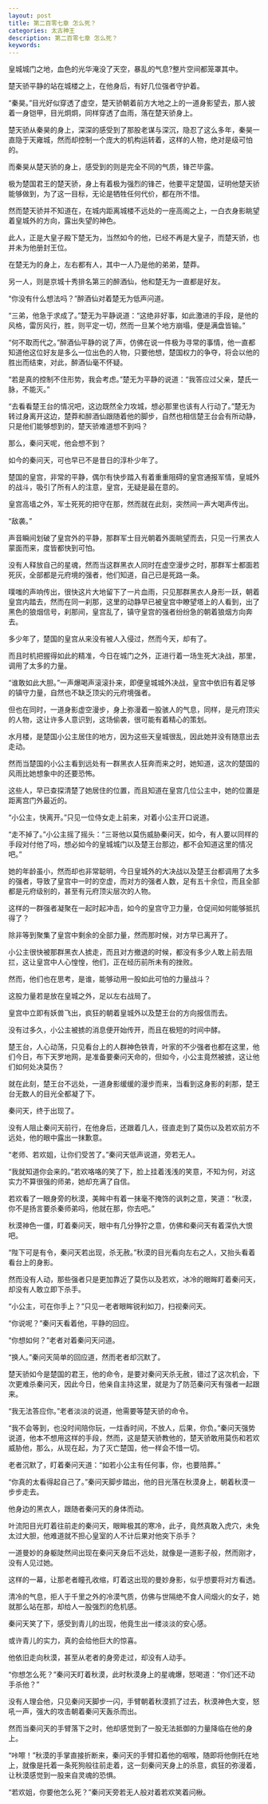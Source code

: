 ```yaml
---
layout: post
title: 第二百零七章 怎么死？
categories: 太古神王
description: 第二百零七章 怎么死？
keywords:
---
```


皇城城门之地，血色的光华淹没了天空，暴乱的气息?整片空间都笼罩其中。

楚天骄平静的站在城楼之上，在他身后，有好几位强者守护着。

“秦昊。”目光好似穿透了虚空，楚天骄朝着前方大地之上的一道身影望去，那人披着一身铠甲，目光炯炯，同样穿透了血雨，落在楚天骄身上。

楚天骄从秦昊的身上，深深的感受到了那股老谋与深沉，隐忍了这么多年，秦昊一直隐于天雍城，然而却控制一个庞大的机构运转着，这样的人物，绝对是级可怕的。

而秦昊从楚天骄的身上，感受到的则是完全不同的气质，锋芒毕露。

极为楚国君王的楚天骄，身上有着极为强烈的锋芒，他要平定楚国，证明他楚天骄能够做到，为了这一目标，无论是牺牲任何代价，都在所不惜。

然而楚天骄并不知道在，在城内距离城楼不远处的一座高阁之上，一白衣身影眺望着皇城外的方向，露出失望的神色。

此人，正是大皇子殿下楚无为，当然如今的他，已经不再是大皇子，而楚天骄，也并未为他册封王位。

在楚无为的身上，左右都有人，其中一人乃是他的弟弟，楚莽。

另一人，则是京城十秀排名第三的醉酒仙，他和楚无为一直都是好友。

“你没有什么想法吗？”醉酒仙对着楚无为低声问道。

“三弟，他急于求成了。”楚无为平静说道：“这绝非好事，如此激进的手段，是他的风格，雷厉风行，胜，则平定一切，然而一旦某个地方崩塌，便是满盘皆输。”

“何不取而代之。”醉酒仙平静的说了声，仿佛在说一件极为寻常的事情，他一直都知道他这位好友是多么一位出色的人物，只要他想，楚国权力的争夺，将会以他的胜出而结束，对此，醉酒仙毫不怀疑。

“若是真的控制不住形势，我会考虑。”楚无为平静的说道：“我答应过父亲，楚氏一脉，不能灭。”

“去看看楚王台的情况吧，这边既然全力攻城，想必那里也该有人行动了。”楚无为转过身离开这边，楚莽和醉酒仙跟随着他的脚步，自然也相信楚王台会有所动静，只是他们能够想到的，楚天骄难道想不到吗？

那么，秦问天呢，他会想不到？

如今的秦问天，可也早已不是昔日的淳朴少年了。

楚国的皇宫，非常的平静，偶尔有快步踏入有着重重阻碍的皇宫通报军情，皇城外的战斗，吸引了所有人的注意，皇宫，无疑是最在意的。

皇宫高墙之外，军士死死的把守在那，然而就在此刻，突然间一声大喝声传出。

“敌袭。”

声音瞬间划破了皇宫外的平静，那群军士目光朝着外面眺望而去，只见一行黑衣人蒙面而来，度皆都快到可怕。

没有人释放自己的星魂，然而当这群黑衣人同时在虚空漫步之时，那群军士都面若死灰，全部都是元府境的强者，他们知道，自己已是死路一条。

噗嗤的声响传出，很快这片大地留下了一片血雨，只见那群黑衣人身形一跃，朝着皇宫内踏去，然而在同一刹那，这里的动静早已被皇宫中瞭望塔上的人看到，出了黑色的狼烟信号，刹那间，皇宫乱了，镇守皇宫的强者纷纷急的朝着狼烟方向奔去。

多少年了，楚国的皇宫从来没有被人入侵过，然而今天，却有了。

而且时机把握得如此的精准，今日在城门之外，正进行着一场生死大决战，那里，调用了太多的力量。

“谁敢如此大胆。”一声爆喝声滚滚扑来，即便皇城城外决战，皇宫中依旧有着足够的镇守力量，自然也不缺乏顶尖的元府境强者。

但也在同时，一道身影虚空漫步，身上弥漫着一股骇人的气息，同样，是元府顶尖的人物，这让许多人意识到，这场偷袭，很可能有着精心的策划。

水月楼，是楚国小公主居住的地方，因为这些天皇城很乱，因此她并没有随意出去走动。

然而当楚国的小公主看到远处有一群黑衣人狂奔而来之时，她知道，这次的楚国的风雨比她想象中的还要恐怖。

这些人，早已查探清楚了她居住的位置，而且知道在皇宫几位公主中，她的位置是距离宫门外最近的。

“小公主，快离开。”只见一位侍女走上前来，对着小公主开口说道。

“走不掉了。”小公主摇了摇头：“三哥他以莫伤威胁秦问天，如今，有人要以同样的手段对付他了吗，想必如今的皇城城门以及楚王台那边，都不会知道这里的情况吧。”

她的年龄虽小，然而却也非常聪明，今日皇城外的大决战以及楚王台都调用了太多的强者，导致了皇宫中一时的空虚，而对方的强者人数，足有五十余位，而且全部都是元府级别的，甚至有元府顶尖层次的人物。

这样的一群强者凝聚在一起时起冲击，如今的皇宫守卫力量，仓促间如何能够抵抗得了？

除非等到聚集了皇宫中剩余的全部力量，然而那时候，对方早已离开了。

小公主很快被那群黑衣人掳走，而且对方撤退的时候，都没有多少人敢上前去阻拦，这让皇宫中人心惶惶，他们，正在经历前所未有的挫败。

然而，他们也在思考，是谁，能够动用一股如此可怕的力量战斗？

这股力量若是放在皇城之外，足以左右战局了。

皇宫中立即有妖兽飞出，疯狂的朝着皇城外以及楚王台的方向报信而去。

没有过多久，小公主被掳的消息便开始传开，而且在极短的时间中酵。

楚王台，人心动荡，只见看台上的人群神色铁青，叶家的不少强者也都在这里，他们今日，布下天罗地网，是准备要秦问天命的，但如今，小公主竟然被掳，这让他们如何处决莫伤？

就在此刻，楚王台不远处，一道身影缓缓的漫步而来，当看到这身影的刹那，楚王台无数人的目光全都凝了下。

秦问天，终于出现了。

没有人阻止秦问天前行，在他身后，还跟着几人，径直走到了莫伤以及若欢前方不远处，他的眼中露出一抹歉意。

“老师、若欢姐，让你们受苦了。”秦问天低声说道，旁若无人。

“我就知道你会来的。”若欢咯咯的笑了下，脸上挂着浅浅的笑意，不知为何，对这实力不算很强的师弟，她却充满了自信。

若欢看了一眼身旁的秋漠，美眸中有着一抹毫不掩饰的讽刺之意，笑道：“秋漠，你不是扬言要杀秦师弟吗，他就在那，你去吧。”

秋漠神色一僵，盯着秦问天，眼中有几分狰狞之意，仿佛和秦问天有着深仇大恨吧。

“陛下可是有令，秦问天若出现，杀无赦。”秋漠的目光看向左右之人，又抬头看着看台上的身影。

然而没有人动，那些强者只是更加靠近了莫伤以及若欢，冰冷的眼眸盯着秦问天，却没有人敢立即下杀手。

“小公主，可在你手上？”只见一老者眼眸锐利如刀，扫视秦问天。

“你说呢？”秦问天看着他，平静的回应。

“你想如何？”老者对着秦问天问道。

“换人。”秦问天简单的回应道，然而老者却沉默了。

楚天骄如今是楚国的君王，他的命令，是要对秦问天杀无赦，错过了这次机会，下次更难杀秦问天，因此今日，他亲自主持这里，就是为了防范秦问天有强者一起跟来。

“我无法答应你。”老者淡淡的说道，他需要等楚天骄的命令。

“我不会等到，也没时间陪你玩，一炷香时间，不放人，后果，你负。”秦问天强势说道，他本不想用这样的手段，然而，这是楚天骄教他的，楚天骄敢用莫伤和若欢威胁他，那么，从现在起，为了灭亡楚国，他一样会不惜一切。

老者沉默了，盯着秦问天道：“如若小公主有任何事，你，也要陪葬。”

“你真的太看得起自己了。”秦问天脚步踏出，他的目光落在秋漠身上，朝着秋漠一步步走去。

他身边的黑衣人，跟随者秦问天的身体而动。

叶流阳目光盯着往前走的秦问天，眼眸极其的寒冷，此子，竟然真敢入虎穴，未免太过大胆，他难道就不担心皇室的人不计后果对他突下杀手？

一道曼妙的身躯陡然间出现在秦问天身后不远处，就像是一道影子般，然而刚才，没有人见过她。

这样的一幕，让那老者瞳孔收缩，盯着这出现的曼妙身影，似乎想要将对方看透。

清冷的气息，拒人于千里之外的冷漠气质，仿佛与世隔绝不食人间烟火的女子，她就那么站在那，却给人一股强烈的危机感。

秦问天笑了下，感受到青儿的出现，他竟生出一缕淡淡的安心感。

或许青儿的实力，真的会给他巨大的惊喜。

他依旧走向秋漠，甚至从老者的身旁走过，却没有人动手。

“你想怎么死？”秦问天盯着秋漠，此时秋漠身上的星魂爆，怒喝道：“你们还不动手杀他？”

没有人理会他，只见秦问天脚步一闪，手臂朝着秋漠抓了过去，秋漠神色大变，怒吼一声，强大的攻击朝着秦问天轰杀而出。

然而当秦问天的手臂落下之时，他却感觉到了一股无法抵御的力量降临在他的身上。

“咔嚓！”秋漠的手掌直接折断来，秦问天的手臂扣着他的咽喉，随即将他倒托在地上，就像是托着一条死狗般往前走着，这一刻秦问天身上的杀意，疯狂的弥漫着，让秋漠感觉到一股来自灵魂的恐惧。

“若欢姐，你要他怎么死？”秦问天旁若无人般对着若欢笑着问楸。
